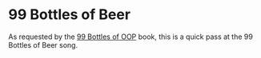 # 99 Bottles of Beer

As requested by the [99 Bottles of OOP](https://www.sandimetz.com/99bottles) book, this is a quick pass at the 99 Bottles of Beer song.
